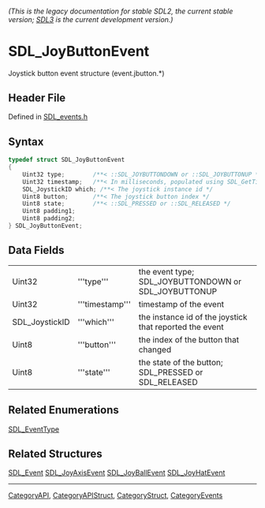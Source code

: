 ###### (This is the legacy documentation for stable SDL2, the current stable version; [SDL3](https://wiki.libsdl.org/SDL3/) is the current development version.)
# SDL_JoyButtonEvent

Joystick button event structure (event.jbutton.*)

## Header File

Defined in [SDL_events.h](https://github.com/libsdl-org/SDL/blob/SDL2/include/SDL_events.h)

## Syntax

```c
typedef struct SDL_JoyButtonEvent
{
    Uint32 type;        /**< ::SDL_JOYBUTTONDOWN or ::SDL_JOYBUTTONUP */
    Uint32 timestamp;   /**< In milliseconds, populated using SDL_GetTicks() */
    SDL_JoystickID which; /**< The joystick instance id */
    Uint8 button;       /**< The joystick button index */
    Uint8 state;        /**< ::SDL_PRESSED or ::SDL_RELEASED */
    Uint8 padding1;
    Uint8 padding2;
} SDL_JoyButtonEvent;
```

## Data Fields

|                |                 |                                                         |
| -------------- | --------------- | ------------------------------------------------------- |
| Uint32         | '''type'''      | the event type; SDL_JOYBUTTONDOWN or SDL_JOYBUTTONUP    |
| Uint32         | '''timestamp''' | timestamp of the event                                  |
| SDL_JoystickID | '''which'''     | the instance id of the joystick that reported the event |
| Uint8          | '''button'''    | the index of the button that changed                    |
| Uint8          | '''state'''     | the state of the button; SDL_PRESSED or SDL_RELEASED    |

## Related Enumerations

[SDL_EventType](SDL_EventType)

## Related Structures

[SDL_Event](SDL_Event)
[SDL_JoyAxisEvent](SDL_JoyAxisEvent)
[SDL_JoyBallEvent](SDL_JoyBallEvent)
[SDL_JoyHatEvent](SDL_JoyHatEvent)

----
[CategoryAPI](CategoryAPI), [CategoryAPIStruct](CategoryAPIStruct), [CategoryStruct](CategoryStruct), [CategoryEvents](CategoryEvents)


